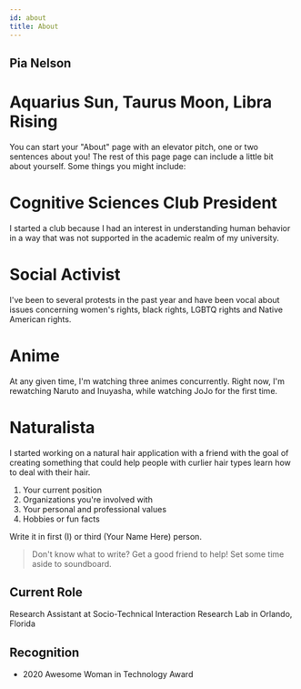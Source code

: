 ```yaml
---
id: about
title: About
---
```

## Pia Nelson

# Aquarius Sun, Taurus Moon, Libra Rising
You can start your "About" page with an elevator pitch, one or two
sentences about you! The rest of this page page can
include a little bit about yourself. Some things you
might include:
# Cognitive Sciences Club President
I started a club because I had an interest in understanding human behavior in a way that was not supported in the academic realm of my university.
# Social Activist
I've been to several protests in the past year and have been vocal about issues concerning women's  rights, black rights, LGBTQ rights and Native American rights.
# Anime 
At any given time, I'm watching three animes concurrently. Right now, I'm rewatching Naruto and Inuyasha, while watching JoJo for the first time.
# Naturalista
I started working on a natural hair application with a friend with the goal of creating something that could help people with curlier hair types learn how to deal with their hair.

1. Your current position
1. Organizations you're involved with
1. Your personal and professional values
1. Hobbies or fun facts

Write it in first (I) or third (Your Name Here) person.

> Don't know what to write? Get a good friend to help! Set some time aside to soundboard.

## Current Role

Research Assistant at Socio-Technical Interaction Research Lab in Orlando, Florida
## Recognition

- 2020 Awesome Woman in Technology Award